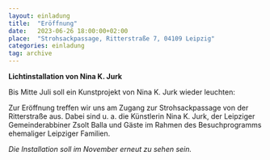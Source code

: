 ```yaml
---
layout: einladung
title:  "Eröffnung"
date:   2023-06-26 18:00:00+02:00
place:  "Strohsackpassage, Ritterstraße 7, 04109 Leipzig"
categories: einladung
tag: archive
---
```


**Lichtinstallation von Nina K. Jurk**

Bis Mitte Juli soll ein Kunstprojekt von Nina K. Jurk wieder leuchten:

Zur Eröffnung treffen wir uns am Zugang zur Strohsackpassage von der Ritterstraße aus.
Dabei sind u. a. die Künstlerin Nina K. Jurk, der Leipziger Gemeinderabbiner Zsolt Balla und Gäste im Rahmen des Besuchprogramms ehemaliger Leipziger Familien.

*Die Installation soll im November erneut zu sehen sein.*

